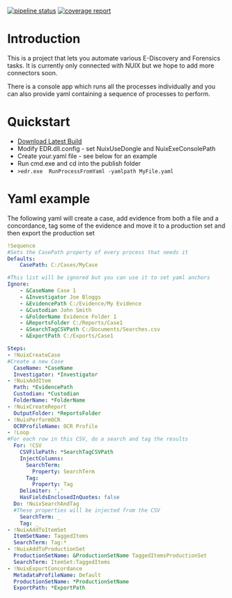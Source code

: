 [![pipeline status](https://gitlab.com/reductech/e-discovery/edr/badges/master/pipeline.svg)](https://gitlab.com/reductech/e-discovery/edr/-/commits/master)
[![coverage report](https://gitlab.com/reductech/e-discovery/edr/badges/master/coverage.svg)](https://gitlab.com/reductech/e-discovery/edr/-/commits/master)

# Introduction

This is a project that lets you automate various E-Discovery and Forensics tasks. It is currently only connected with NUIX but we hope to add more connectors soon.

There is a console app which runs all the processes individually and you can also provide yaml containing a sequence of processes to perform.


# Quickstart

* [Download Latest Build](https://gitlab.com/reductech/e-discovery/edr/-/jobs/artifacts/master/download?job=release)
* Modify EDR.dll.config - set NuixUseDongle and NuixExeConsolePath 
* Create your.yaml file - see below for an example
* Run cmd.exe and cd into the publish folder 
* `>edr.exe  RunProcessFromYaml -yamlpath MyFile.yaml`


# Yaml example

The following yaml will create a case, add evidence from both a file and a concordance, tag some of the evidence and move it to a production set and then export the production set


```yaml
!Sequence
#Sets the CasePath property of every process that needs it
Defaults: 
    CasePath: C:/Cases/MyCase

#This list will be ignored but you can use it to set yaml anchors
Ignore:
    - &CaseName Case 1
    - &Investigator Joe Bloggs
    - &EvidencePath C:/Evidence/My Evidence
    - &Custodian John Smith
    - &FolderName Evidence Folder 1
    - &ReportsFolder C:/Reports/Case1
    - &SearchTagCSVPath C:/Documents/Searches.csv
    - &ExportPath C:/Exports/Case1

Steps:
- !NuixCreateCase 
#Create a new Case
  CaseName: *CaseName
  Investigator: *Investigator
- !NuixAddItem
  Path: *EvidencePath
  Custodian: *Custodian
  FolderName: *FolderName
- !NuixCreateReport
  OutputFolder: *ReportsFolder
- !NuixPerformOCR
  OCRProfileName: OCR Profile
- !Loop
#For each row in this CSV, do a search and tag the results
  For: !CSV
    CSVFilePath: *SearchTagCSVPath
    InjectColumns:
      SearchTerm:
        Property: SearchTerm
      Tag:
        Property: Tag
    Delimiter: ','
    HasFieldsEnclosedInQuotes: false
  Do: !NuixSearchAndTag
  #These properties will be injected from the CSV
    SearchTerm: _
    Tag: _
- !NuixAddToItemSet
  ItemSetName: TaggedItems
  SearchTerm: Tag:*
- !NuixAddToProductionSet
  ProductionSetName: &ProductionSetName TaggedItemsProductionSet
  SearchTerm: ItemSet:TaggedItems
- !NuixExportConcordance
  MetadataProfileName: Default
  ProductionSetName: *ProductionSetName
  ExportPath: *ExportPath

```